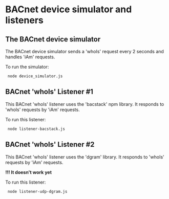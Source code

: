 # BACnet device simulator and listeners


## The BACnet device simulator

The BACnet device simulator sends a 'whoIs' request every 2 seconds and handles 'iAm' requests.

To run the simulator:
```
 node device_simulator.js
```

## BACnet 'whoIs' Listener #1

This BACnet 'whoIs' listener uses the 'bacstack' npm library. It responds to 'whoIs' requests by 'iAm' requests.

To run this listener:
```
 node listener-bacstack.js
```

## BACnet 'whoIs' Listener #2

This BACnet 'whoIs' listener uses the 'dgram' library.  It responds to 'whoIs' requests by 'iAm' requests.

**!!! It doesn't work yet**

To run this listener:
```
 node listener-udp-dgram.js
```
